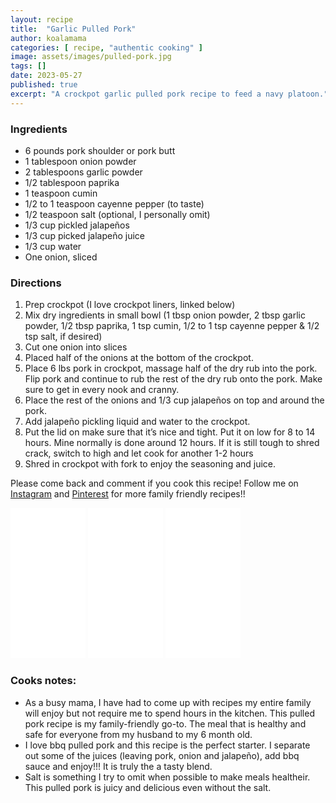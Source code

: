 ```yaml
---
layout: recipe
title:  "Garlic Pulled Pork"
author: koalamama
categories: [ recipe, "authentic cooking" ]
image: assets/images/pulled-pork.jpg
tags: []
date: 2023-05-27
published: true
excerpt: "A crockpot garlic pulled pork recipe to feed a navy platoon."
---
```


### Ingredients

- 6 pounds pork shoulder or pork butt
- 1 tablespoon onion powder
- 2 tablespoons garlic powder
- 1/2 tablespoon paprika
- 1 teaspoon cumin
- 1/2 to 1 teaspoon cayenne pepper (to taste)
- 1/2 teaspoon salt (optional, I personally omit)
- 1/3 cup pickled jalapeños
- 1/3 cup picked jalapeño juice
- 1/3 cup water
- One onion, sliced

### Directions

1. Prep crockpot (I love crockpot liners, linked below)
2. Mix dry ingredients in small bowl (1 tbsp onion powder, 2 tbsp garlic powder, 1/2 tbsp paprika, 1 tsp cumin, 1/2 to 1 tsp cayenne pepper & 1/2 tsp salt, if desired)
3. Cut one onion into slices 
4. Placed half of the onions at the bottom of the crockpot. 
5. Place 6 lbs pork in crockpot, massage half of the dry rub into the pork. Flip pork and continue to rub the rest of the dry rub onto the pork. Make sure to get in every nook and cranny.  
6. Place the rest of the onions and 1/3 cup jalapeños on top and around the pork.  
7. Add jalapeño pickling liquid and water to the crockpot. 
8. Put the lid on make sure that it’s nice and tight. Put it on low for 8 to 14 hours. Mine normally is done around 12 hours. If it is still tough to shred crack, switch to high and let cook for another 1-2 hours
9. Shred in crockpot with fork to enjoy the seasoning and juice. 

Please come back and comment if you cook this recipe! Follow me on <a target="_blank" href="{{site.authors.koalamama.instagram}}">Instagram</a> and <a target="_blank" href="{{site.authors.koalamama.pinterest}}">Pinterest</a> for more family friendly recipes!! 


<iframe sandbox="allow-popups allow-scripts allow-modals allow-forms allow-same-origin" style="width:120px;height:240px;" marginwidth="0" marginheight="0" scrolling="no" frameborder="0" src="//ws-na.amazon-adsystem.com/widgets/q?ServiceVersion=20070822&OneJS=1&Operation=GetAdHtml&MarketPlace=US&source=ss&ref=as_ss_li_til&ad_type=product_link&tracking_id=koalaco-20&language=en_US&marketplace=amazon&region=US&placement=B0765CN7CM&asins=B0765CN7CM&linkId=a0251beb50b0a776a72c7746595c532c&show_border=true&link_opens_in_new_window=true"></iframe>
<iframe sandbox="allow-popups allow-scripts allow-modals allow-forms allow-same-origin" style="width:120px;height:240px;" marginwidth="0" marginheight="0" scrolling="no" frameborder="0" src="//ws-na.amazon-adsystem.com/widgets/q?ServiceVersion=20070822&OneJS=1&Operation=GetAdHtml&MarketPlace=US&source=ss&ref=as_ss_li_til&ad_type=product_link&tracking_id=koalaco-20&language=en_US&marketplace=amazon&region=US&placement=B0B6H9JF8N&asins=B0B6H9JF8N&linkId=aecfd1b892958de41693aefcacdb954c&show_border=true&link_opens_in_new_window=true"></iframe>
<iframe sandbox="allow-popups allow-scripts allow-modals allow-forms allow-same-origin" style="width:120px;height:240px;" marginwidth="0" marginheight="0" scrolling="no" frameborder="0" src="//ws-na.amazon-adsystem.com/widgets/q?ServiceVersion=20070822&OneJS=1&Operation=GetAdHtml&MarketPlace=US&source=ss&ref=as_ss_li_til&ad_type=product_link&tracking_id=koalaco-20&language=en_US&marketplace=amazon&region=US&placement=B002U0KKK8&asins=B002U0KKK8&linkId=c60ca9b97316444d4f5ccddb313f8bdd&show_border=true&link_opens_in_new_window=true"></iframe>


### Cooks notes: 
- As a busy mama, I have had to come up with recipes my entire family will enjoy but not require me to spend hours in the kitchen. This pulled pork recipe is my family-friendly go-to. The meal that is healthy and safe for everyone from my husband to my 6 month old.
- I love bbq pulled pork and this recipe is the perfect starter.  I separate out some of the juices (leaving pork, onion and jalapeño), add bbq sauce and enjoy!!! It is truly the a tasty blend. 
- Salt is something I try to omit when possible to make meals healtheir. This pulled pork is juicy and delicious even without the salt. 

 
